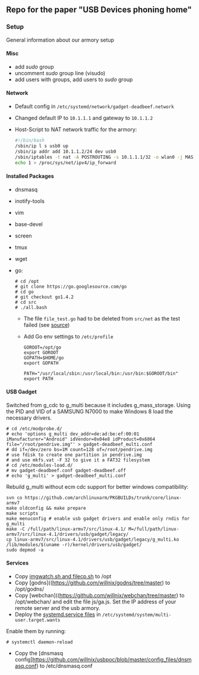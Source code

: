 ## Repo for the paper "USB Devices phoning home"

### Setup

General information about our armory setup

#### Misc

* add _sudo_ group
* uncomment _sudo_ group line (visudo)
* add users with groups, add users to _sudo_ group

#### Network

* Default config in `/etc/systemd/network/gadget-deadbeef.network`
* Changed default IP to `10.1.1.1` and gateway to `10.1.1.2`
* Host-Script to NAT network traffic for the armory:

    ```bash
    #!/bin/bash
    /sbin/ip l s usb0 up
    /sbin/ip addr add 10.1.1.2/24 dev usb0
    /sbin/iptables -t nat -A POSTROUTING -s 10.1.1.1/32 -o wlan0 -j MASQUERADE
    echo 1 > /proc/sys/net/ipv4/ip_forward
    ```

#### Installed Packages

* dnsmasq
* inotify-tools
* vim 
* base-devel
* screen
* tmux
* wget
* go:

    ```console
    # cd /opt
    # git clone https://go.googlesource.com/go
    # cd go
    # git checkout go1.4.2
    # cd src
    # ./all.bash
    ```
    
    * The file `file_test.go` had to be deleted from `src/net` as the test failed (see [source](https://github.com/golang/go/issues/10730))
    * Add Go env settings to `/etc/profile`

        ```console
        GOROOT=/opt/go
        export GOROOT
        GOPATH=$HOME/go
        export GOPATH

        PATH="/usr/local/sbin:/usr/local/bin:/usr/bin:$GOROOT/bin"
        export PATH
        ```

#### USB Gadget

Switched from g_cdc to g_multi because it includes g_mass_storage.
Using the PID and VID of a SAMSUNG N7000 to make Windows 8 load the necessary drivers.

```console
# cd /etc/modprobe.d/
# echo 'options g_multi dev_addr=de:ad:be:ef:00:01 iManufacturer="Android" idVendor=0x04e8 idProduct=0x6864 file="/root/pendrive.img"' > gadget-deadbeef_multi.conf
# dd if=/dev/zero bs=1M count=128 of=/root/pendrive.img
# use fdisk to create one partition in pendrive.img
# and use mkfs.vat -F 32 to give it a FAT32 filesystem
# cd /etc/modules-load.d/
# mv gadget-deadbeef.conf gadget-deadbeef.off
# echo 'g_multi' > gadget-deadbeef_multi.conf
```

Rebuild g_multi without ecm cdc support for better windows compatibility:

```console
svn co https://github.com/archlinuxarm/PKGBUILDs/trunk/core/linux-armv7
make oldconfig && make prepare
make scripts
make menuconfig # enable usb gadget drivers and enable only rndis for g_multi
make -C /full/path/linux-armv7/src/linux-4.1/ M=/full/path/linux-armv7/src/linux-4.1/drivers/usb/gadget/legacy/
cp linux-armv7/src/linux-4.1/drivers/usb/gadget/legacy/g_multi.ko /lib/modules/$(uname -r)/kernel/drivers/usb/gadget/
sudo depmod -a
```

#### Services

* Copy [imgwatch.sh and filecp.sh](https://github.com/willnix/usbpoc/tree/master) to /opt
* Copy [godns]((https://github.com/willnix/godns/tree/master) to /opt/godns/
* Copy [webchan]((https://github.com/willnix/webchan/tree/master) to /opt/webchan/ and edit the file js/ga.js. Set the IP address of your remote server and the usb armory.
* Deploy the [systemd.service files](https://github.com/willnix/usbpoc/tree/master/systemd_services) in `/etc/systemd/system/multi-user.target.wants`

Enable them by running:
```console
# systemctl daemon-reload
```

* Copy the [dnsmasq config]https://github.com/willnix/usbpoc/blob/master/config_files/dnsmasq.conf) to /etc/dnsmasq.conf
